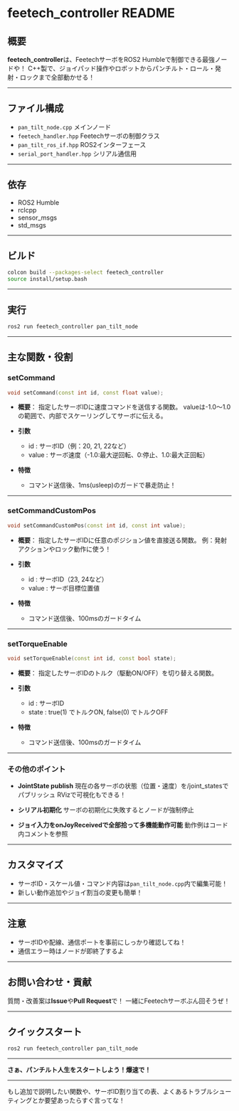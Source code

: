 # feetech\_controller README

## 概要

**feetech\_controller**は、FeetechサーボをROS2 Humbleで制御できる最強ノードや！
C++製で、ジョイパッド操作やロボットからパンチルト・ロール・発射・ロックまで全部動かせる！

---

## ファイル構成

* `pan_tilt_node.cpp`
  メインノード
* `feetech_handler.hpp`
  Feetechサーボの制御クラス
* `pan_tilt_ros_if.hpp`
  ROS2インターフェース
* `serial_port_handler.hpp`
  シリアル通信用

---

## 依存

* ROS2 Humble
* rclcpp
* sensor\_msgs
* std\_msgs

---

## ビルド

```bash
colcon build --packages-select feetech_controller
source install/setup.bash
```

---

## 実行

```bash
ros2 run feetech_controller pan_tilt_node
```

---

## 主な関数・役割

### setCommand

```cpp
void setCommand(const int id, const float value);
```

* **概要**：
  指定したサーボIDに速度コマンドを送信する関数。
  valueは-1.0～1.0の範囲で、内部でスケーリングしてサーボに伝える。

* **引数**

  * id : サーボID（例：20, 21, 22など）
  * value : サーボ速度（-1.0:最大逆回転、0:停止、1.0:最大正回転）

* **特徴**

  * コマンド送信後、1ms(usleep)のガードで暴走防止！

---

### setCommandCustomPos

```cpp
void setCommandCustomPos(const int id, const int value);
```

* **概要**：
  指定したサーボIDに任意のポジション値を直接送る関数。
  例：発射アクションやロック動作に使う！

* **引数**

  * id : サーボID（23, 24など）
  * value : サーボ目標位置値

* **特徴**

  * コマンド送信後、100msのガードタイム

---

### setTorqueEnable

```cpp
void setTorqueEnable(const int id, const bool state);
```

* **概要**：
  指定したサーボIDのトルク（駆動ON/OFF）を切り替える関数。

* **引数**

  * id : サーボID
  * state : true(1) でトルクON, false(0) でトルクOFF

* **特徴**

  * コマンド送信後、100msのガードタイム

---

### その他のポイント

* **JointState publish**
  現在の各サーボの状態（位置・速度）を/joint\_statesでパブリッシュ
  RVizで可視化もできる！

* **シリアル初期化**
  サーボの初期化に失敗するとノードが強制停止

* **ジョイ入力をonJoyReceivedで全部拾って多機能動作可能**
  動作例はコード内コメントを参照

---

## カスタマイズ

* サーボID・スケール値・コマンド内容は`pan_tilt_node.cpp`内で編集可能！
* 新しい動作追加やジョイ割当の変更も簡単！

---

## 注意

* サーボIDや配線、通信ポートを事前にしっかり確認してね！
* 通信エラー時はノードが即終了するよ

---

## お問い合わせ・貢献

質問・改善案は**Issue**や**Pull Request**で！
一緒にFeetechサーボぶん回そうぜ！

---

## クイックスタート

```bash
ros2 run feetech_controller pan_tilt_node
```

---

**さぁ、パンチルト人生をスタートしよう！爆速で！**

---

もし追加で説明したい関数や、サーボID割り当ての表、よくあるトラブルシューティングとか要望あったらすぐ言ってな！
